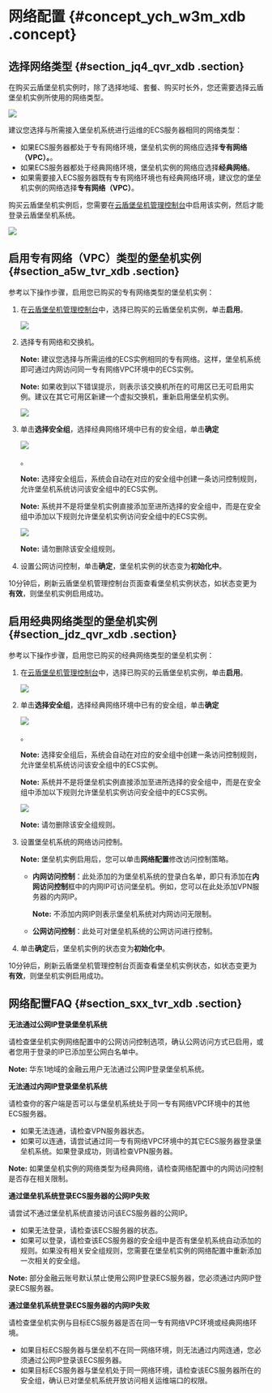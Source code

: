 # 网络配置 {#concept_ych_w3m_xdb .concept}

## 选择网络类型 {#section_jq4_qvr_xdb .section}

在购买云盾堡垒机实例时，除了选择地域、套餐、购买时长外，您还需要选择云盾堡垒机实例所使用的网络类型。

![](http://static-aliyun-doc.oss-cn-hangzhou.aliyuncs.com/assets/img/12730/3820_zh-CN.png)

建议您选择与所需接入堡垒机系统进行运维的ECS服务器相同的网络类型：

-   如果ECS服务器都处于专有网络环境，堡垒机实例的网络应选择**专有网络（VPC）。**。
-   如果ECS服务器都处于经典网络环境，堡垒机实例的网络应选择**经典网络**。
-   如果需要接入ECS服务器既有专有网络环境也有经典网络环境，建议您的堡垒机实例的网络选择**专有网络（VPC）**。

购买云盾堡垒机实例后，您需要在[云盾堡垒机管理控制台](https://yundun.console.aliyun.com/?p=bastion)中启用该实例，然后才能登录云盾堡垒机系统。

![](http://static-aliyun-doc.oss-cn-hangzhou.aliyuncs.com/assets/img/12730/3821_zh-CN.png)

## 启用专有网络（VPC）类型的堡垒机实例 {#section_a5w_tvr_xdb .section}

参考以下操作步骤，启用您已购买的专有网络类型的堡垒机实例：

1.  在[云盾堡垒机管理控制台](https://yundun.console.aliyun.com/?p=bastion)中，选择已购买的云盾堡垒机实例，单击**启用**。

    ![](http://static-aliyun-doc.oss-cn-hangzhou.aliyuncs.com/assets/img/12730/3822_zh-CN.png)

2.  选择专有网络和交换机。

    **Note:** 建议您选择与所需运维的ECS实例相同的专有网络。这样，堡垒机系统即可通过内网访问同一专有网络VPC环境中的ECS实例。

    **Note:** 如果收到以下错误提示，则表示该交换机所在的可用区已无可启用实例。建议在其它可用区新建一个虚拟交换机，重新启用堡垒机实例。

    ![](http://static-aliyun-doc.oss-cn-hangzhou.aliyuncs.com/assets/img/12730/3823_zh-CN.png)

3.  单击**选择安全组**，选择经典网络环境中已有的安全组，单击**确定**

    ![](http://static-aliyun-doc.oss-cn-hangzhou.aliyuncs.com/assets/img/12730/3824_zh-CN.png)

    。

    **Note:** 选择安全组后，系统会自动在对应的安全组中创建一条访问控制规则，允许堡垒机系统访问该安全组中的ECS实例。

    **Note:** 系统并不是将堡垒机实例直接添加至进所选择的安全组中，而是在安全组中添加以下规则允许堡垒机实例访问安全组中的ECS实例。

    ![](http://static-aliyun-doc.oss-cn-hangzhou.aliyuncs.com/assets/img/12730/3825_zh-CN.png)

    **Note:** 请勿删除该安全组规则。

4.  设置公网访问控制，单击**确定**，堡垒机实例的状态变为**初始化中**。

10分钟后，刷新云盾堡垒机管理控制台页面查看堡垒机实例状态，如状态变更为**有效**，则堡垒机实例启用成功。

## 启用经典网络类型的堡垒机实例 {#section_jdz_qvr_xdb .section}

参考以下操作步骤，启用您已购买的经典网络类型的堡垒机实例：

1.  在[云盾堡垒机管理控制台](https://yundun.console.aliyun.com/?p=bastion)中，选择已购买的云盾堡垒机实例，单击**启用**。

    ![](http://static-aliyun-doc.oss-cn-hangzhou.aliyuncs.com/assets/img/12730/3826_zh-CN.png)

2.  单击**选择安全组**，选择经典网络环境中已有的安全组，单击**确定**

    ![](http://static-aliyun-doc.oss-cn-hangzhou.aliyuncs.com/assets/img/12730/3827_zh-CN.png)

    。

    **Note:** 选择安全组后，系统会自动在对应的安全组中创建一条访问控制规则，允许堡垒机系统访问该安全组中的ECS实例。

    **Note:** 系统并不是将堡垒机实例直接添加至进所选择的安全组中，而是在安全组中添加以下规则允许堡垒机实例访问安全组中的ECS实例。

    ![](http://static-aliyun-doc.oss-cn-hangzhou.aliyuncs.com/assets/img/12730/3828_zh-CN.png)

    **Note:** 请勿删除该安全组规则。

3.  设置堡垒机系统的网络访问控制。

    **Note:** 堡垒机实例启用后，您可以单击**网络配置**修改访问控制策略。

    -   **内网访问控制**：此处添加的为堡垒机系统的登录白名单，即只有添加在**内网访问控制**框中的内网IP可访问堡垒机。例如，您可以在此处添加VPN服务器的内网IP。

        **Note:** 不添加内网IP则表示堡垒机系统对内网访问无限制。

    -   **公网访问控制**：此处可对堡垒机系统的公网访问进行控制。
4.  单击**确定**后，堡垒机实例的状态变为**初始化中**。

10分钟后，刷新云盾堡垒机管理控制台页面查看堡垒机实例状态，如状态变更为**有效**，则堡垒机实例启用成功。

## 网络配置FAQ {#section_sxx_tvr_xdb .section}

**无法通过公网IP登录堡垒机系统**

请检查堡垒机实例网络配置中的公网访问控制选项，确认公网访问方式已启用，或者您用于登录的IP已添加至公网白名单中。

**Note:** 华东1地域的金融云用户无法通过公网IP登录堡垒机系统。

**无法通过内网IP登录堡垒机系统**

请检查你的客户端是否可以与堡垒机系统处于同一专有网络VPC环境中的其他ECS服务器。

-   如果无法连通，请检查VPN服务器状态。
-   如果可以连通，请尝试通过同一专有网络VPC环境中的其它ECS服务器登录堡垒机系统。如果登录成功，则请检查VPN服务器。

**Note:** 如果堡垒机实例的网络类型为经典网络，请检查网络配置中的内网访问控制是否存在相关限制。

**通过堡垒机系统登录ECS服务器的公网IP失败**

请尝试不通过堡垒机系统直接访问该ECS服务器的公网IP。

-   如果无法登录，请检查该ECS服务器的状态。
-   如果可以登录，请检查该ECS服务器的安全组中是否有堡垒机系统自动添加的规则。如果没有相关安全组规则，您需要在堡垒机实例的网络配置中重新添加一次相关的安全组。

**Note:** 部分金融云账号默认禁止使用公网IP登录ECS服务器，您必须通过内网IP登录ECS服务器。

**通过堡垒机系统登录ECS服务器的内网IP失败**

请检查堡垒机实例与目标ECS服务器是否在同一专有网络VPC环境或经典网络环境。

-   如果目标ECS服务器与堡垒机不在同一网络环境，则无法通过内网连通，您必须通过公网IP登录该ECS服务器。
-   如果目标ECS服务器与堡垒机处于同一网络环境，请检查该ECS服务器所在的安全组，确认已对堡垒机系统开放访问相关运维端口的权限。

